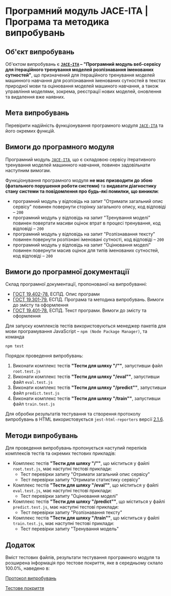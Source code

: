 # Програмний модуль JACE-ITA | Програма та методика випробувань

## Об'єкт випробувань

Об'єктом випробувань є **[`JACE-ITA`](https://github.com/wdc-molfar/jace-ita) – "Програмний модуль веб-сервісу для ітераційного тренування моделей розпізнавання іменованих сутностей"**, що призначений для ітераційного тренування моделей машинного навчання для розпізнавання іменованих сутностей в текстах природної мови та оцінювання моделей машиного навчання, а також управління моделями, зокрема, реєстрації нових моделей, оновлення та видалення вже наявних.

## Мета випробувань

Перевірити надійність функціонування програмного модуля [`JACE-ITA`](https://github.com/wdc-molfar/jace-ita) та його окремих функцій. 

## Вимоги до програмного модуля

Програмний модуль [`JACE-ITA`](https://github.com/wdc-molfar/jace-ita), що є складовою сервісу ітеративного тренування моделей машинного навчання, повинен задовільнати наступним вимогам. 

Функціонування програмного модуля **не має призводити до збою (фатального порушення роботи системи)** та **видавати діагностику стану системи та повідомлення про будь-які помилки, що виникли**:
- програмний модуль у відповідь на запит "Отримати загальний опис сервісу" повинен повернути сторінку загального опису, код відповіді – `200`
- програмний модуль у відповідь на запит "Тренування моделі" повинен повертати масиви оцінок втрат в процесі тренування, код відповіді – `200`
- програмний модуль у відповідь на запит "Розпізнавання тексту" повинен повернути розпізнані іменовані сутності, код відповіді – `200`
- програмний модуль у відповідь на запит "Оцінювання моделі" повинен повернути масив оцінок для типів іменованих сутностей, код відповіді – `200`

## Вимоги до програмної документації

Склад програмної документації, пропонованої на випробуванні:
- [ГОСТ 19.402-78.](https://docs.cntd.ru/document/1200007652) ЕСПД. Опис програми
- [ГОСТ 19.301-79.](https://docs.cntd.ru/document/1200007650) ЕСПД. Програма та методика випробувань. Вимоги до змісту та оформлення
- [ГОСТ 19.401-78.](https://docs.cntd.ru/document/1200007651) ЕСПД. Текст програми. Вимоги до змісту та оформлення

Для запуску комплексів тестів використовуються менеджер пакетів для мови програмування JavaScript – `npm (Node Package Manager)`, та команда

```shell
npm test
```

Порядок проведення випробувань:
1. Виконати комплекс тестів **"Тести для шляху "/""**, запустивши файл `root.test.js`
2. Виконати комплекс тестів **"Тести для шляху "/eval""**, запустивши файл `eval.test.js`
3. Виконати комплекс тестів **"Тести для шляху "/predict""**, запустивши файл `predict.test.js`
4. Виконати комплекс тестів **"Тести для шляху "/train""**, запустивши файл `train.test.js`

Для обробки результатів тестування та створення протоколу випробувань в HTML використовується `jest-html-reporters` версії [2.1.6](https://www.npmjs.com/package/jest-html-reporters/v/2.1.6).

## Методи випробувань

Для проведення випробувань пропонується наступий переліків комплексів тестів та окремих тестових прикладів:
- Комплекс тестів **"Тести для шляху "/""**, що міститься у файлі `root.test.js`, має наступні тестові приклади:
	- Тест перевірки запиту "Отримати загальний опис сервісу"
	- Тест перевірки запиту "Отримати статистику сервісу"
- Комплекс тестів **"Тести для шляху "/eval""**, що міститься у файлі `eval.test.js`, має наступні тестові приклади:
	- Тест перевірки запиту "Оцінювання моделі"
- Комплекс тестів **"Тести для шляху "/predict""**, що міститься у файлі `predict.test.js`, має наступні тестові приклади:
	- Тест перевірки запиту "Розпізнавання тексту"
- Комплекс тестів **"Тести для шляху "/train""**, що міститься у файлі `train.test.js`, має наступні тестові приклади:
	- Тест перевірки запиту "Тренування модель"


## Додаток

Вміст тестових файлів, результати тестування програмного модуля та розширена інформація про тестове покриття, яке в середньому склало 100.0%, наведено в:

<a href="../testReport/test-report.html" target="blank">Протокол випробувань</a>

<a href="../coverage/lcov-report/index.html" target="blank">Тестове покриття</a>